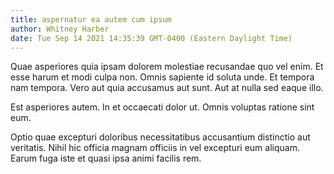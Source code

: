 ```yaml
---
title: aspernatur ea autem cum ipsum
author: Whitney Harber
date: Tue Sep 14 2021 14:35:39 GMT-0400 (Eastern Daylight Time)
---
```

Quae asperiores quia ipsam dolorem molestiae recusandae quo vel enim. Et esse harum et modi culpa non. Omnis sapiente id soluta unde. Et tempora nam tempora. Vero aut quia accusamus aut sunt. Aut at nulla sed eaque illo.

 Est asperiores autem. In et occaecati dolor ut. Omnis voluptas ratione sint eum.

 Optio quae excepturi doloribus necessitatibus accusantium distinctio aut veritatis. Nihil hic officia magnam officiis in vel excepturi eum aliquam. Earum fuga iste et quasi ipsa animi facilis rem.